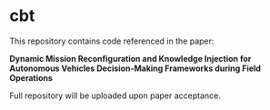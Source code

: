 # cbt

This repository contains code referenced in the paper:

**Dynamic Mission Reconfiguration and Knowledge Injection for Autonomous Vehicles Decision-Making Frameworks during Field Operations**

Full repository will be uploaded upon paper acceptance.
